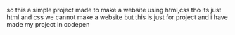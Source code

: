 so this a simple project made to make a website using html,css tho its just html and css we cannot make a website but this is just for project and i have made my project in codepen
